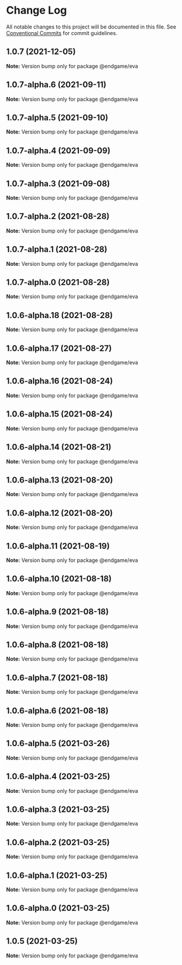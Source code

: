 # Change Log

All notable changes to this project will be documented in this file.
See [Conventional Commits](https://conventionalcommits.org) for commit guidelines.

## 1.0.7 (2021-12-05)

**Note:** Version bump only for package @endgame/eva





## 1.0.7-alpha.6 (2021-09-11)

**Note:** Version bump only for package @endgame/eva





## 1.0.7-alpha.5 (2021-09-10)

**Note:** Version bump only for package @endgame/eva





## 1.0.7-alpha.4 (2021-09-09)

**Note:** Version bump only for package @endgame/eva





## 1.0.7-alpha.3 (2021-09-08)

**Note:** Version bump only for package @endgame/eva





## 1.0.7-alpha.2 (2021-08-28)

**Note:** Version bump only for package @endgame/eva





## 1.0.7-alpha.1 (2021-08-28)

**Note:** Version bump only for package @endgame/eva





## 1.0.7-alpha.0 (2021-08-28)

**Note:** Version bump only for package @endgame/eva

## 1.0.6-alpha.18 (2021-08-28)

**Note:** Version bump only for package @endgame/eva

## 1.0.6-alpha.17 (2021-08-27)

**Note:** Version bump only for package @endgame/eva

## 1.0.6-alpha.16 (2021-08-24)

**Note:** Version bump only for package @endgame/eva

## 1.0.6-alpha.15 (2021-08-24)

**Note:** Version bump only for package @endgame/eva

## 1.0.6-alpha.14 (2021-08-21)

**Note:** Version bump only for package @endgame/eva

## 1.0.6-alpha.13 (2021-08-20)

**Note:** Version bump only for package @endgame/eva

## 1.0.6-alpha.12 (2021-08-20)

**Note:** Version bump only for package @endgame/eva

## 1.0.6-alpha.11 (2021-08-19)

**Note:** Version bump only for package @endgame/eva

## 1.0.6-alpha.10 (2021-08-18)

**Note:** Version bump only for package @endgame/eva

## 1.0.6-alpha.9 (2021-08-18)

**Note:** Version bump only for package @endgame/eva

## 1.0.6-alpha.8 (2021-08-18)

**Note:** Version bump only for package @endgame/eva

## 1.0.6-alpha.7 (2021-08-18)

**Note:** Version bump only for package @endgame/eva

## 1.0.6-alpha.6 (2021-08-18)

**Note:** Version bump only for package @endgame/eva

## 1.0.6-alpha.5 (2021-03-26)

**Note:** Version bump only for package @endgame/eva

## 1.0.6-alpha.4 (2021-03-25)

**Note:** Version bump only for package @endgame/eva

## 1.0.6-alpha.3 (2021-03-25)

**Note:** Version bump only for package @endgame/eva

## 1.0.6-alpha.2 (2021-03-25)

**Note:** Version bump only for package @endgame/eva

## 1.0.6-alpha.1 (2021-03-25)

**Note:** Version bump only for package @endgame/eva

## 1.0.6-alpha.0 (2021-03-25)

**Note:** Version bump only for package @endgame/eva

## 1.0.5 (2021-03-25)

**Note:** Version bump only for package @endgame/eva
